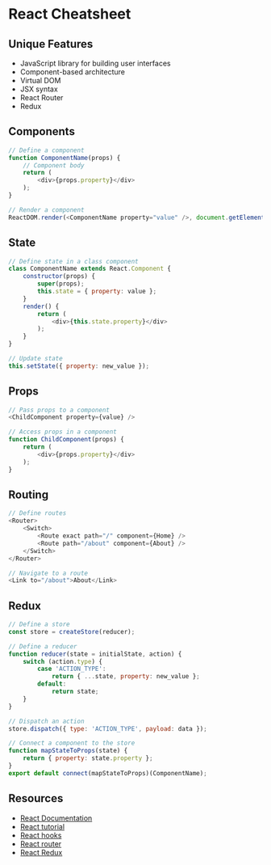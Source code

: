 # React Cheatsheet

## Unique Features

- JavaScript library for building user interfaces
- Component-based architecture
- Virtual DOM
- JSX syntax
- React Router
- Redux

## Components

```javascript
// Define a component
function ComponentName(props) {
    // Component body
    return (
        <div>{props.property}</div>
    );
}

// Render a component
ReactDOM.render(<ComponentName property="value" />, document.getElementById('root'));
```

## State

```javascript
// Define state in a class component
class ComponentName extends React.Component {
    constructor(props) {
        super(props);
        this.state = { property: value };
    }
    render() {
        return (
            <div>{this.state.property}</div>
        );
    }
}

// Update state
this.setState({ property: new_value });
```

## Props

```javascript
// Pass props to a component
<ChildComponent property={value} />

// Access props in a component
function ChildComponent(props) {
    return (
        <div>{props.property}</div>
    );
}
```

## Routing

```javascript
// Define routes
<Router>
    <Switch>
        <Route exact path="/" component={Home} />
        <Route path="/about" component={About} />
    </Switch>
</Router>

// Navigate to a route
<Link to="/about">About</Link>
```

## Redux

```javascript
// Define a store
const store = createStore(reducer);

// Define a reducer
function reducer(state = initialState, action) {
    switch (action.type) {
        case 'ACTION_TYPE':
            return { ...state, property: new_value };
        default:
            return state;
    }
}

// Dispatch an action
store.dispatch({ type: 'ACTION_TYPE', payload: data });

// Connect a component to the store
function mapStateToProps(state) {
    return { property: state.property };
}
export default connect(mapStateToProps)(ComponentName);
```

## Resources

- [React Documentation](https://reactjs.org/docs/getting-started.html)
- [React tutorial](https://reactjs.org/tutorial/tutorial.html)
- [React hooks](https://reactjs.org/docs/hooks-intro.html)
- [React router](https://reactrouter.com/web/guides/quick-start)
- [React Redux](https://redux.js.org/introduction/getting-started)